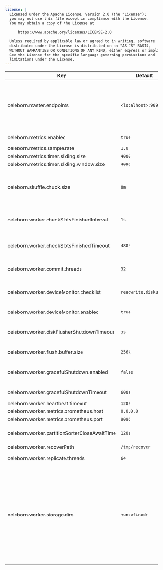 ```yaml
---
license: |
  Licensed under the Apache License, Version 2.0 (the "License");
  you may not use this file except in compliance with the License.
  You may obtain a copy of the License at
  
      https://www.apache.org/licenses/LICENSE-2.0
  
  Unless required by applicable law or agreed to in writing, software
  distributed under the License is distributed on an "AS IS" BASIS,
  WITHOUT WARRANTIES OR CONDITIONS OF ANY KIND, either express or implied.
  See the License for the specific language governing permissions and
  limitations under the License.
---
```


<!--begin-include-->
| Key | Default | Description | Since |
| --- | ------- | ----------- | ----- |
| celeborn.master.endpoints | `<localhost>:9097` | Endpoints of master nodes for celeborn client to connect, allowed pattern is: `<host1>:<port1>[,<host2>:<port2>]*`, e.g. `clb1:9097,clb2:9098,clb3:9099`. If the port is omitted, 9097 will be used. | 0.2.0 | 
| celeborn.metrics.enabled | `true` | When true, enable metrics system. |  | 
| celeborn.metrics.sample.rate | `1.0` |  |  | 
| celeborn.metrics.timer.sliding.size | `4000` |  |  | 
| celeborn.metrics.timer.sliding.window.size | `4096` |  |  | 
| celeborn.shuffle.chuck.size | `8m` | Max chunk size of reducer's merged shuffle data. For example, if a reducer's shuffle data is 128M and the data will need 16 fetch chunk requests to fetch. |  | 
| celeborn.worker.checkSlotsFinishedInterval | `1s` | The wait interval of checking whether all released slots to be committed or destroyed during worker graceful shutdown |  | 
| celeborn.worker.checkSlotsFinishedTimeout | `480s` | The wait time of waiting for the released slots to be committed or destroyed during worker graceful shutdown. |  | 
| celeborn.worker.commit.threads | `32` | Thread number of worker to commit shuffle data files asynchronously. |  | 
| celeborn.worker.deviceMonitor.checklist | `readwrite,diskusage` | Select what the device needs to detect, available items are: iohang, readwrite and diskusage. |  | 
| celeborn.worker.deviceMonitor.enabled | `true` | When true, worker will monitor device and report to master. |  | 
| celeborn.worker.diskFlusherShutdownTimeout | `3s` | The timeout to wait for diskOperators to execute remaining jobs before being shutdown immediately. |  | 
| celeborn.worker.flush.buffer.size | `256k` | Size of buffer used by a single flusher. |  | 
| celeborn.worker.gracefulShutdown.enabled | `false` | When true, during worker shutdown, the worker will wait for all released slots to be committed or destroyed. |  | 
| celeborn.worker.gracefulShutdownTimeout | `600s` | The worker's graceful shutdown timeout time. |  | 
| celeborn.worker.heartbeat.timeout | `120s` | Worker heartbeat timeout. |  | 
| celeborn.worker.metrics.prometheus.host | `0.0.0.0` |  |  | 
| celeborn.worker.metrics.prometheus.port | `9096` |  |  | 
| celeborn.worker.partitionSorterCloseAwaitTime | `120s` | The wait time of waiting for sorting partition files during worker graceful shutdown. |  | 
| celeborn.worker.recoverPath | `/tmp/recover` | The path to store levelDB. |  | 
| celeborn.worker.replicate.threads | `64` | Thread number of worker to replicate shuffle data. |  | 
| celeborn.worker.storage.dirs | `<undefined>` | Directory list to store shuffle data. It's recommended to configure one directory on each disk. Storage size limit can be set for each directory. For the sake of performance, there should be no more than 2 flush threads on the same disk partition if you are using HDD, and should be 8 or more flush threads on the same disk partition if you are using SSD. For example: dir1[:capacity=][:disktype=][:flushthread=],dir2[:capacity=][:disktype=][:flushthread=] |  | 
<!--end-include-->
